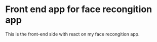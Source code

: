 # Front end app for face recongition app
This is the front-end side with react on my face recongition app. 